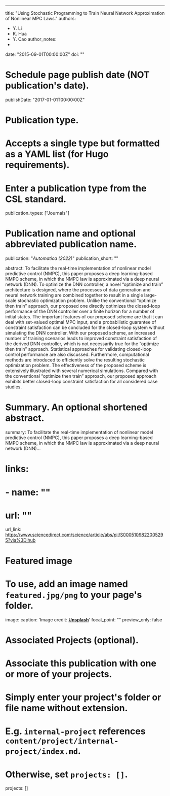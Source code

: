 ---
title: "Using Stochastic Programming to Train Neural Network Approximation of Nonlinear MPC Laws."
authors:
- Y. Li
- K. Hua
- Y. Cao
author_notes:
- 
date: "2015-09-01T00:00:00Z"
doi: ""

# Schedule page publish date (NOT publication's date).
publishDate: "2017-01-01T00:00:00Z"

# Publication type.
# Accepts a single type but formatted as a YAML list (for Hugo requirements).
# Enter a publication type from the CSL standard.
publication_types: ["Journals"]

# Publication name and optional abbreviated publication name.
publication: "*Automatica (2022)*"
publication_short: ""

abstract: To facilitate the real-time implementation of nonlinear model predictive control (NMPC), this paper proposes a deep learning-based NMPC scheme, in which the NMPC law is approximated via a deep neural network (DNN). To optimize the DNN controller, a novel “optimize and train” architecture is designed, where the processes of data generation and neural network training are combined together to result in a single large-scale stochastic optimization problem. Unlike the conventional “optimize then train” approach, our proposed one directly optimizes the closed-loop performance of the DNN controller over a finite horizon for a number of initial states. The important features of our proposed scheme are that it can deal with set-valued optimal MPC input, and a probabilistic guarantee of constraint satisfaction can be concluded for the closed-loop system without simulating the DNN controller. With our proposed scheme, an increased number of training scenarios leads to improved constraint satisfaction of the derived DNN controller, which is not necessarily true for the “optimize then train” approach. Statistical approaches for validating closed-loop control performance are also discussed. Furthermore, computational methods are introduced to efficiently solve the resulting stochastic optimization problem. The effectiveness of the proposed scheme is extensively illustrated with several numerical simulations. Compared with the conventional “optimize then train” approach, our proposed approach exhibits better closed-loop constraint satisfaction for all considered case studies.

# Summary. An optional shortened abstract.
summary: To facilitate the real-time implementation of nonlinear model predictive control (NMPC), this paper proposes a deep learning-based NMPC scheme, in which the NMPC law is approximated via a deep neural network (DNN)...


# links:
# - name: ""
#   url: ""
url_link: https://www.sciencedirect.com/science/article/abs/pii/S0005109822005295?via%3Dihub

# Featured image
# To use, add an image named `featured.jpg/png` to your page's folder. 
image:
  caption: 'Image credit: [**Unsplash**](https://unsplash.com/photos/jdD8gXaTZsc)'
  focal_point: ""
  preview_only: false

# Associated Projects (optional).
#   Associate this publication with one or more of your projects.
#   Simply enter your project's folder or file name without extension.
#   E.g. `internal-project` references `content/project/internal-project/index.md`.
#   Otherwise, set `projects: []`.
projects: []

 
 
